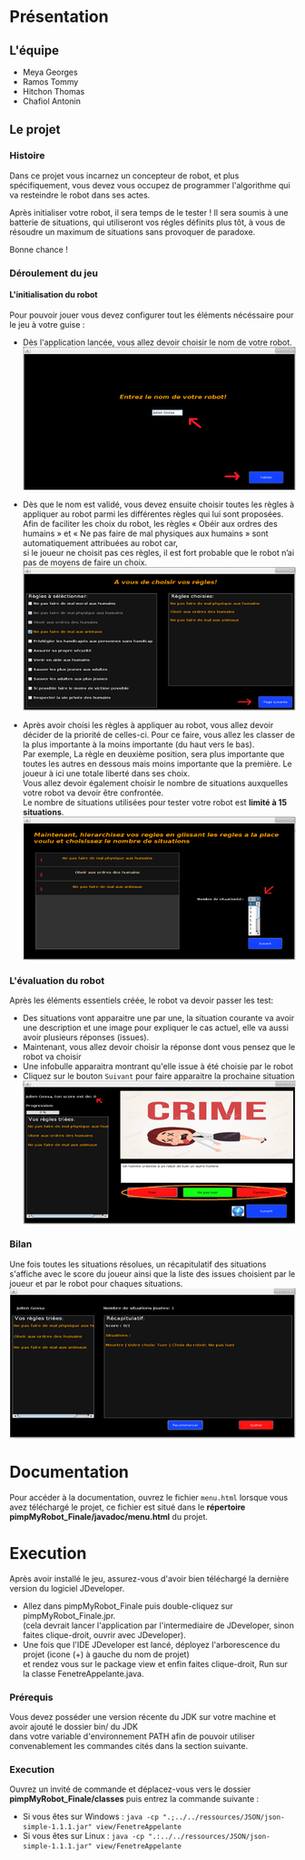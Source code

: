 # Présentation

## L'équipe

- Meya Georges
- Ramos Tommy
- Hitchon Thomas
- Chafiol Antonin

## Le projet

### Histoire

Dans ce projet vous incarnez un concepteur de robot, et plus spécifiquement,
vous devez vous occupez de programmer l'algorithme qui va resteindre le robot dans ses actes.

Après initialiser votre robot, il sera temps de le tester ! Il sera soumis à une batterie de situations, qui utiliseront
vos régles définits plus tôt, à vous de résoudre un maximum de situations sans provoquer de paradoxe.

Bonne chance !


### Déroulement du jeu
#### L'initialisation du robot
Pour pouvoir jouer vous devez configurer tout les éléments nécéssaire pour le jeu à votre guise :

- Dès l'application lancée, vous allez devoir choisir le nom de votre robot. <br>
![Image Nom](/ressources/Images/Tuto_Nom.png)

- Dès que le nom est validé, vous devez ensuite choisir toutes les règles à appliquer au robot parmi les différentes règles qui lui sont proposées.
Afin de faciliter les choix du robot, les règles « Obéir aux ordres des humains » et « Ne pas faire de mal physiques aux humains » sont automatiquement attribuées au robot car, <br> si le joueur ne choisit pas ces règles, il est fort probable que le robot n’ai pas de moyens de faire un choix.
![Image Regles](/ressources/Images/Tuto_Regles.png)

- Après avoir choisi les règles à appliquer au robot, vous allez devoir décider de la priorité de celles-ci.
Pour ce faire, vous allez les classer de la plus importante à la moins importante (du haut vers le bas). <br>
Par exemple, La règle en deuxième position, sera plus importante que toutes les autres en dessous mais moins importante que la première. Le joueur à ici une totale liberté dans ses choix. <br>
Vous allez devoir également choisir le nombre de situations auxquelles votre robot va devoir être confrontée. <br>
Le nombre de situations utilisées pour tester votre robot est __limité à 15 situations__.
![Image Hierarchisation](/ressources/Images/TUTO_Hierarchisation.png)

### L'évaluation du robot
Après les éléments essentiels créée, le robot va devoir passer les test:

- Des situations vont apparaitre une par une, la situation courante va avoir une description et une image pour expliquer le cas actuel, elle va aussi avoir plusieurs réponses (issues).
- Maintenant, vous allez devoir choisir la réponse dont vous pensez que le robot va choisir
- Une infobulle apparaitra montrant qu'elle issue à été choisie par le robot
- Cliquez sur le bouton `Suivant` pour faire apparaitre la prochaine situation
![Image Situation](/ressources/Images/Tuto_situation.png)

### Bilan
Une fois toutes les situations résolues, un récapitulatif des situations s'affiche avec le score du joueur ainsi que la liste des issues choisient par le joueur et par le robot pour chaques situations.
![Image Bilan](/ressources/Images/TUTO_Bilan.png)

# Documentation

Pour accéder à la documentation, ouvrez le fichier `menu.html` lorsque vous avez téléchargé le projet, ce fichier est situé dans le **répertoire pimpMyRobot_Finale/javadoc/menu.html** du projet.

# Execution
Après avoir installé le jeu, assurez-vous d'avoir bien téléchargé la dernière version du logiciel JDeveloper. <br>
- Allez dans pimpMyRobot_Finale puis double-cliquez sur pimpMyRobot_Finale.jpr. <br>
  (cela devrait lancer l'application par l'intermediaire de JDeveloper, sinon faites clique-droit, ouvrir avec JDeveloper).
- Une fois que l'IDE JDeveloper est lancé, déployez l'arborescence du projet (icone (+) à gauche du nom de projet) <br>
  et rendez vous sur le package view et enfin faites clique-droit, Run sur la classe FenetreAppelante.java.
### Prérequis
Vous devez posséder une version récente du JDK sur votre machine et avoir ajouté le dossier bin/ du JDK <br>
dans votre variable d'environnement PATH afin de pouvoir utiliser convenablement les commandes cités dans la section suivante.
### Execution
Ouvrez un invité de commande et déplacez-vous vers le dossier **pimpMyRobot_Finale/classes** puis entrez la commande suivante :
- Si vous êtes sur Windows :
  `java -cp ".;../../ressources/JSON/json-simple-1.1.1.jar" view/FenetreAppelante`
- Si vous êtes sur Linux :
  `java -cp ".:../../ressources/JSON/json-simple-1.1.1.jar" view/FenetreAppelante`
